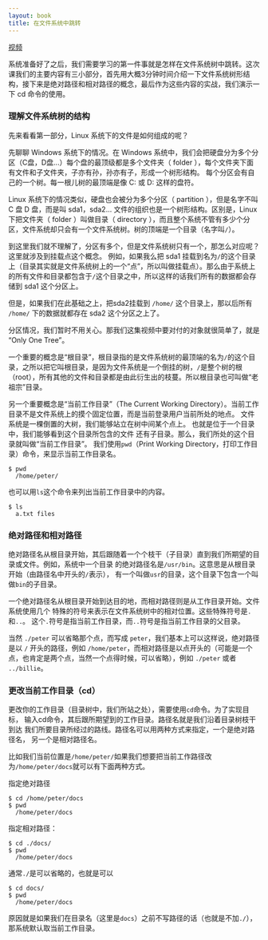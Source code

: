 ```yaml
---
layout: book
title: 在文件系统中跳转
---
```


<a href="http://v.youku.com/v_show/id_XMzY2MDY3NjYw.html">视频</a>

系统准备好了之后，我们需要学习的第一件事就是怎样在文件系统树中跳转。这次课我们的主要内容有三小部分，首先用大概3分钟时间介绍一下文件系统树形结构，接下来是绝对路径和相对路径的概念，最后作为这些内容的实战，我们演示一下 cd 命令的使用。

### 理解文件系统树的结构

先来看看第一部分，Linux 系统下的文件是如何组成的呢？

先聊聊 Windows 系统下的情况。在 Windows 系统中，我们会把硬盘分为多个分区（C盘，D盘...）每个盘的最顶级都是多个文件夹（ folder ），每个文件夹下面有文件和子文件夹，子亦有孙，孙亦有子，形成一个树形结构。 每个分区会有自己的一个树。每一根儿树的最顶端是像 C: 或 D: 这样的盘符。

Linux 系统下的情况类似，硬盘也会被分为多个分区（ partition ），但是名字不叫 C 盘 D  盘，而是叫 sda1，sda2... 文件的组织也是一个树形结构。区别是，Linux 下把文件夹（ folder ）叫做目录（ directory ），而且整个系统不管有多少个分区，文件系统却只会有一个文件系统树。树的顶端是一个目录（名字叫`/`）。


到这里我们就不理解了，分区有多个，但是文件系统树只有一个，那怎么对应呢？这里就涉及到挂载点这个概念。
例如，如果我么把 sda1 挂载到名为`/`的这个目录上（目录其实就是文件系统树上的一个“点”，所以叫做挂载点）。那么由于系统上的所有文件和目录都包含于`/`这个目录之中，所以这样的话我们所有的数据都会存储到 sda1 这个分区上。

但是，如果我们在此基础之上，把sda2挂载到 `/home/` 这个目录上，那以后所有 `/home/` 下的数据就都存在 sda2 这个分区之上了。

分区情况，我们暂时不用关心。那我们这集视频中要对付的对象就很简单了，就是 “Only One Tree”。

一个重要的概念是“根目录”，根目录指的是文件系统树的最顶端的名为`/`的这个目录，之所以把它叫根目录，是因为文件系统是一个倒挂的树，`/`是整个树的根（root），所有其他的文件和目录都是由此衍生出的枝蔓。所以根目录也可叫做“老祖宗”目录。

 另一个重要概念是“当前工作目录”（The Current Working Directory）。当前工作目录不是文件系统上的摸个固定位置，而是当前登录用户当前所处的地点。
文件系统是一棵倒置的大树，我们能够站立在树中间某个点上。
也就是位于一个目录中，我们能够看到这个目录所包含的文件
还有子目录。那么，我们所处的这个目录就叫做“当前工作目录”。
我们使用`pwd`（Print Working Directory，打印工作目录）命令，来显示当前工作目录名。

    $ pwd
      /home/peter/

也可以用`ls`这个命令来列出当前工作目录中的内容。

    $ ls
      a.txt files


### 绝对路径和相对路径
绝对路径名从根目录开始，其后跟随着一个个枝干（子目录）直到我们所期望的目录或文件。例如，系统中一个目录
的绝对路径名是`/usr/bin`。这意思是从根目录开始（由路径名中开头的`/`表示），
有一个叫做`usr`的目录，这个目录下包含一个叫做`bin`的子目录。

一个绝对路径名从根目录开始到达目的地，而相对路径则是从工作目录开始。文件系统使用几个
特殊的符号来表示在文件系统树中的相对位置。这些特殊符号是`.`和`..`。
这个`.`符号是指当前工作目录，而`..`符号是指当前工作目录的父目录。

当然 `./peter` 可以省略那个点，而写成 `peter`，我们基本上可以这样说，绝对路径是以 `/` 开头的路径，例如
`/home/peter`，而相对路径是以点开头的（可能是一个点，也肯定是两个点，当然一个点得时候，可以省略），例如 `./peter` 或者 `../billie`。

### 更改当前工作目录（cd）
更改你的工作目录（目录树中，我们所站之处），需要使用`cd`命令。为了实现目标，
输入cd命令，其后跟所期望到的工作目录。路径名就是我们沿着目录树枝干到达
我们所要目录所经过的路线。路径名可以用两种方式来指定，一个是绝对路径名，
另一个是相对路径名。

比如我们当前位置是`/home/peter/`如果我们想要把当前工作路径改为`/home/peter/docs`就可以有下面两种方式。

指定绝对路径

    $ cd /home/peter/docs
    $ pwd
      /home/peter/docs

指定相对路径：

    $ cd ./docs/
    $ pwd
      /home/peter/docs

通常`./`是可以省略的，也就是可以

    $ cd docs/
    $ pwd
      /home/peter/docs

原因就是如果我们在目录名（这里是`docs`）之前不写路径的话（也就是不加`./`），那系统默认取当前工作目录。